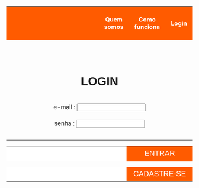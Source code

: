 <html>
	<body>
		<table>
		<tbody>
			<tr height="90">
				<th width="2000" style="background-color:#FF5B00"> </th>
				<th width="175" style="color: white; background-color:#FF5B00"> Quem somos </th>
				<th width="175" style="color: white; background-color:#FF5B00"> Como funciona </th>
				<th width="175" style="color: white; background-color:#FF5B00"> Login </th>
			</tr>
			<tr height="90"> </tr>
			<tr> 
				<td colspan="4" style="font-size:200%; font-family:arial; text-align:center"> <b> LOGIN </b> </td> 
			</tr>
			<tr height="30"> </tr>
			<tr> 
				<td colspan="4" align="center"> <form> e-mail : <input type="text" name="E-mail"> <br /> </td> 
			</tr>
			<tr> 
				<td colspan="4" align="center"> <form> senha : <input type="password" name="Senha"> <br /> </td> 
			</tr>
			<tr height="30"> </tr>
			<tr> 
		</tbody>
		<table>
		<tbody>
			<tr>
				<td height="40" width="820" style="background-color:white"> </td>
				<td width="230" style="background-color:#FF5B00; font-size:125%; font-family:arial; text-align:center; color:#FFFFFF"> ENTRAR </td> 
			</tr>
			<tr height="15"> </tr>
			<tr>
				<td height="40" width="820" style="background-color:white"> </td>
				<td width="230" style="background-color:#FF5B00; font-size:125%; font-family:arial; text-align:center; color:#FFFFFF"> CADASTRE-SE </td> 
			</tr>
		</tbody>
		</table>
	</body>
</html>

